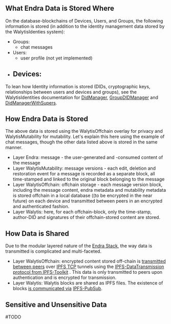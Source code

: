 
## What Endra Data is Stored Where

On the database-blockchains of Devices, Users, and Groups, the following information is stored (in addition to the identity management data stored by the WalytisIdenties system):
- Groups:
	- chat messages
- Users:
	- user profile (not yet implemented)
- Devices:
	- 
To lean how Identity information is stored (DIDs, cryptographic keys, relationships between users and devices and groups), see the WalytisIdentities documentation for [DidManager](../WalytisIdentities/2-HowItWorks/4-DidManager.md), [GroupDIDManager](../WalytisIdentities/2-HowItWorks/5-GroupDidManager.md) and [DidManagerWithSupers](../WalytisIdentities/2-HowItWorks/6-DidManagerWithSupers.md).

## How Endra Data is Stored

The above data is stored using the WalytisOffchain overlay for privacy and WalytisMutability for mutability.
Let's explain this here using the example of chat messages, though the other data listed above is stored in the same manner.

- Layer Endra: message - the user-generated and -consumed content of the message
- Layer WalytisMutability: message versions - each edit, deletion and restoration event for a message is recorded as a separate block, all time-stamped and linked to the original block belonging to the message
- Layer WalytisOffchain: offchain storage - each message version block, including the message content, endra metadata and mutability metadata is stored offchain in a local database ((to be encrypted in the near future) on each device and transmitted between peers in an encrypted and authenticated fashion.
- Layer Walytis: here, for each offchain-block, only the time-stamp, author-DID and signatures of their offchain-stored content are stored.

## How Data is Shared

Due to the modular layered nature of the [Endra Stack](2-EndraStack.md), the way data is transmitted is complicated and multi-faceted.

- Layer WalytisOffchain: encrypted content stored off-chain is [transmitted between peers](../WalytisOffchain/1-IntroToWalytisOffchain.md) over [IPFS TCP](https://docs.ipfs.tech/reference/kubo/rpc/#api-v0-p2p-forward) tunnels using the [IPFS-DataTransmission protocol from IPFS-Toolkit](https://github.com/emendir/IPFS-Toolkit-Python#ipfs-datatransmission) . This data is only transmitted to peers upon authentication and is encrypted for transmission.
- Layer Walytis: Walytis blocks are shared as IPFS files. The existence of blocks [is communicated via](../Walytis/Technical/LeafBlockBroadcasts.md) [IPFS-PubSub](https://docs.ipfs.tech/concepts/libp2p/#publish-subscribe).


## Sensitive and Unsensitive Data

#TODO